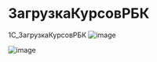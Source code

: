 # ЗагрузкаКурсовРБК
1С_ЗагрузкаКурсовРБК
![image](https://user-images.githubusercontent.com/93891389/172668031-a9d8147b-6b96-41f2-a945-29d1bbe88ecf.png)

![image](https://user-images.githubusercontent.com/93891389/172668745-5ad269b6-e82e-4554-881d-b2afe5bed62a.png)
